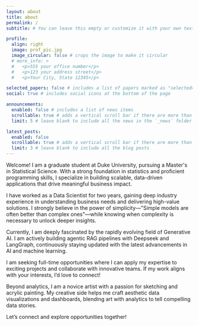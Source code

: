 ```yaml
---
layout: about
title: about
permalink: /
subtitle: # You can leave this empty or customize it with your own text

profile:
  align: right
  image: prof_pic.jpg
  image_circular: false # crops the image to make it circular
  # more_info: >
  #   <p>555 your office number</p>
  #   <p>123 your address street</p>
  #   <p>Your City, State 12345</p>

selected_papers: false # includes a list of papers marked as "selected={true}"
social: true # includes social icons at the bottom of the page

announcements:
  enabled: false # includes a list of news items
  scrollable: true # adds a vertical scroll bar if there are more than 3 news items
  limit: 5 # leave blank to include all the news in the `_news` folder

latest_posts:
  enabled: false
  scrollable: true # adds a vertical scroll bar if there are more than 3 new posts items
  limit: 3 # leave blank to include all the blog posts
---
```


Welcome! I am a graduate student at Duke University, pursuing a Master's in Statistical Science. With a strong foundation in statistics and proficient programming skills, I specialize in building scalable, data-driven applications that drive meaningful business impact.

I have worked as a Data Scientist for two years, gaining deep industry experience in understanding business needs and delivering high-value solutions. I strongly believe in the power of simplicity—"Simple models are often better than complex ones"—while knowing when complexity is necessary to unlock deeper insights.

Currently, I am deeply fascinated by the rapidly evolving field of Generative AI. I am actively building agentic RAG pipelines with Deepseek and LangGraph, continuously staying updated with the latest advancements in AI and machine learning.

I am seeking full-time opportunities where I can apply my expertise to exciting projects and collaborate with innovative teams. If my work aligns with your interests, I’d love to connect!

Beyond analytics, I am a novice artist with a passion for sketching and acrylic painting. My creative side helps me craft aesthetic data visualizations and dashboards, blending art with analytics to tell compelling data stories.

Let’s connect and explore opportunities together!
